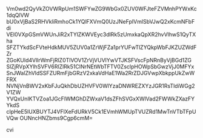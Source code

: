 Vm0wd2QyVkZOVWRpUm1SWFYwZG9WbGx0ZUV0WFJteFZVMnhPYWxKc1dqQlVW
bU0xVjBaS2RHVkliRmhoCk1YQlFXVmQ0UzJNeFpIVmlSbVJwQ2xKcmNFbFdi
VEI0VXpGSmVWUnJiR2xTYlZKWVEyc3dlRk5zUmxkaQpXR2hvVlhwS1QyTXha
SFZTYkdScFVteHdkMUV5ZUV0a1ZrWjFZa1prYUFwTlZYQkpWbFJKZUZWdFZr
ZGoKUld4VllrWmFjRlZ0TlVOV1ZrVjVUVlYwVTJKSFVscFpNRnByVjBGd1ZG
SlZjRVpXYlhSVFV6RlZlRk51ClNrNEtWbTFTV0ZsclpHOWpSbGwzVjJ0MFYx
SnJWalZhVldSSFZURmFjbGRzV2xkaVdHaE1Wa2RrZDJGVwpXbkppUkZwWFRX
NVNjVnBWV2xKbFJuQkhDbUZHVFV0WlYzaDNWREZXYzJGR1RsTldiWGg2V1ZW
YVQxUnIKTVZoa1JGcFlWMGhDZWxaV1dsZFhSVGxXWlVad2FWWkZXazFYYkdS
clpHeE5lUXBUYTJ4VFlXeFdURkV5Ck1EVmhWMUpTVUZRd1MwTnVTbTFpUVQw
OUNncHNZbms9Cgp6cmM=

cvi
